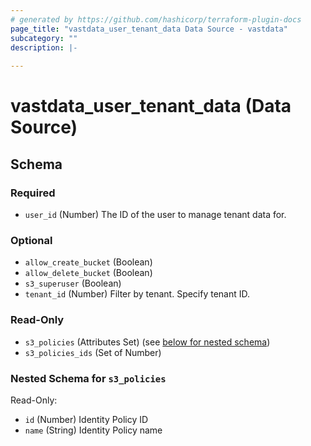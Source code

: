 ```yaml
---
# generated by https://github.com/hashicorp/terraform-plugin-docs
page_title: "vastdata_user_tenant_data Data Source - vastdata"
subcategory: ""
description: |-
  
---
```


# vastdata_user_tenant_data (Data Source)





<!-- schema generated by tfplugindocs -->
## Schema

### Required

- `user_id` (Number) The ID of the user to manage tenant data for.

### Optional

- `allow_create_bucket` (Boolean)
- `allow_delete_bucket` (Boolean)
- `s3_superuser` (Boolean)
- `tenant_id` (Number) Filter by tenant. Specify tenant ID.

### Read-Only

- `s3_policies` (Attributes Set) (see [below for nested schema](#nestedatt--s3_policies))
- `s3_policies_ids` (Set of Number)

<a id="nestedatt--s3_policies"></a>
### Nested Schema for `s3_policies`

Read-Only:

- `id` (Number) Identity Policy ID
- `name` (String) Identity Policy name
